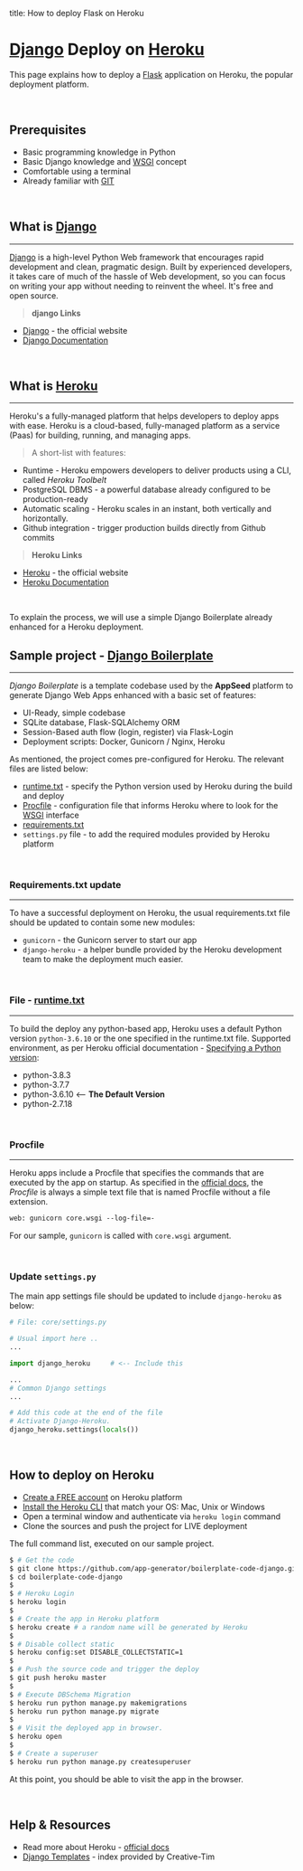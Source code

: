 title: How to deploy Flask on Heroku

# [Django](https://www.djangoproject.com/) Deploy on [Heroku](https://www.heroku.com/)

This page explains how to deploy a [Flask](https://www.palletsprojects.com/p/flask/) application on Heroku, the popular deployment platform.

<br />

## Prerequisites

- Basic programming knowledge in Python
- Basic Django knowledge and [WSGI](https://wsgi.readthedocs.io/en/latest/) concept
- Comfortable using a terminal
- Already familiar with [GIT](https://git-scm.com/)

<br />

## What is [Django](https://www.djangoproject.com/)
---

[Django](https://www.djangoproject.com/) is a high-level Python Web framework that encourages rapid development and clean, pragmatic design.
Built by experienced developers, it takes care of much of the hassle of Web development, so you can focus on writing your app without needing to reinvent the wheel. It's free and open source.

> **django Links**

- [Django](https://www.djangoproject.com/) - the official website
- [Django Documentation](https://docs.djangoproject.com/en/3.0/)

<br />

## What is [Heroku](https://www.heroku.com/)
---

Heroku's a fully-managed platform that helps developers to deploy apps with ease.
Heroku is a cloud-based, fully-managed platform as a service (Paas) for building, running, and managing apps.

> A short-list with features:

- Runtime - Heroku empowers developers to deliver products using a CLI, called *Heroku Toolbelt*
- PostgreSQL DBMS - a powerful database already configured to be production-ready
- Automatic scaling - Heroku scales in an instant, both vertically and horizontally.
- Github integration - trigger production builds directly from Github commits

> **Heroku Links**

- [Heroku](https://www.heroku.com/) - the official website
- [Heroku Documentation](https://devcenter.heroku.com/)

<br />


To explain the process, we will use a simple Django Boilerplate already enhanced for a Heroku deployment.

## Sample project - [Django Boilerplate](https://github.com/app-generator/boilerplate-code-django)
---

*Django Boilerplate* is a template codebase used by the **AppSeed** platform to generate Django Web Apps enhanced with a basic set of features:

- UI-Ready, simple codebase
- SQLite database, Flask-SQLAlchemy ORM
- Session-Based auth flow (login, register) via Flask-Login
- Deployment scripts: Docker, Gunicorn / Nginx, Heroku

As mentioned, the project comes pre-configured for Heroku. The relevant files are listed below:

- [runtime.txt](https://github.com/app-generator/boilerplate-code-django/blob/master/runtime.txt) - specify the Python version used by Heroku during the build and deploy
- [Procfile](https://github.com/app-generator/boilerplate-code-django/blob/master/Procfile) - configuration file that informs Heroku where to look for the [WSGI](/what-is/wsgi/) interface
- [requirements.txt](https://github.com/app-generator/boilerplate-code-django/blob/master/requirements.txt)
- `settings.py` file - to add the required modules provided by Heroku platform

<br />

### Requirements.txt update
---

To have a successful deployment on Heroku, the usual requirements.txt file should be updated to contain some new modules:

- `gunicorn` - the Gunicorn server to start our app
- `django-heroku` - a helper bundle provided by the Heroku development team to make the deployment much easier.

<br />

### File - [runtime.txt](https://github.com/app-generator/boilerplate-code-django/blob/master/runtime.txt)
---

To build the deploy any python-based app, Heroku uses a default Python version `python-3.6.10` or the one specified in the runtime.txt file. Supported environment, as per Heroku official documentation - [Specifying a Python version](https://devcenter.heroku.com/articles/python-support#specifying-a-python-version):

- python-3.8.3
- python-3.7.7
- python-3.6.10 <-- **The Default Version**
- python-2.7.18

<br />

### Procfile
---

Heroku apps include a Procfile that specifies the commands that are executed by the app on startup.
As specified in the [official docs](https://devcenter.heroku.com/articles/procfile), the *Procfile* is always a simple text file that is named Procfile without a file extension.

```txt
web: gunicorn core.wsgi --log-file=-
```

For our sample, `gunicorn` is called with `core.wsgi` argument.

<br />

### Update `settings.py`

The main app settings file should be updated to include `django-heroku` as below:

```python
# File: core/settings.py

# Usual import here ..
...

import django_heroku     # <-- Include this

...
# Common Django settings
...

# Add this code at the end of the file
# Activate Django-Heroku.
django_heroku.settings(locals())
```

<br />

## How to deploy on Heroku

- [Create a FREE account](https://signup.heroku.com/) on Heroku platform
- [Install the Heroku CLI](https://devcenter.heroku.com/articles/getting-started-with-python#set-up) that match your OS: Mac, Unix or Windows
- Open a terminal window and authenticate via `heroku login` command
- Clone the sources and push the project for LIVE deployment

The full command list, executed on our sample project.

```bash
$ # Get the code
$ git clone https://github.com/app-generator/boilerplate-code-django.git
$ cd boilerplate-code-django
$
$ # Heroku Login
$ heroku login
$
$ # Create the app in Heroku platform
$ heroku create # a random name will be generated by Heroku
$
$ # Disable collect static
$ heroku config:set DISABLE_COLLECTSTATIC=1
$
$ # Push the source code and trigger the deploy
$ git push heroku master
$
$ # Execute DBSchema Migration
$ heroku run python manage.py makemigrations
$ heroku run python manage.py migrate
$
$ # Visit the deployed app in browser.
$ heroku open
$
$ # Create a superuser
$ heroku run python manage.py createsuperuser
```

At this point, you should be able to visit the app in the browser.

<br />

## Help & Resources

- Read more about Heroku - [official docs](https://devcenter.heroku.com/)
- [Django Templates](https://www.creative-tim.com/templates/django) - index provided by Creative-Tim

<br />

